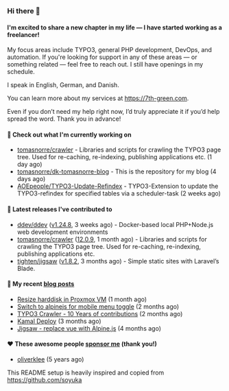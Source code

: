 ### Hi there 👋

#### I'm excited to share a new chapter in my life — I have started working as a freelancer!

My focus areas include TYPO3, general PHP development, DevOps, and automation. If you're looking for support in any of these areas — or something related — feel free to reach out. I still have openings in my schedule.

I speak in English, German, and Danish.

You can learn more about my services at https://7th-green.com.

Even if you don’t need my help right now, I’d truly appreciate it if you’d help spread the word. Thank you in advance!

#### 👷 Check out what I'm currently working on

- [tomasnorre/crawler](https://github.com/tomasnorre/crawler) - Libraries and scripts for crawling the TYPO3 page tree. Used for re-caching, re-indexing, publishing applications etc. (1 day ago)
- [tomasnorre/dk-tomasnorre-blog](https://github.com/tomasnorre/dk-tomasnorre-blog) - This is the repository for my blog (4 days ago)
- [AOEpeople/TYPO3-Update-Refindex](https://github.com/AOEpeople/TYPO3-Update-Refindex) - TYPO3-Extension to update the TYPO3-refindex for specified tables via a scheduler-task (2 weeks ago)

#### 🔭 Latest releases I've contributed to

- [ddev/ddev](https://github.com/ddev/ddev) ([v1.24.8](https://github.com/ddev/ddev/releases/tag/v1.24.8), 3 weeks ago) - Docker-based local PHP&#43;Node.js web development environments
- [tomasnorre/crawler](https://github.com/tomasnorre/crawler) ([12.0.9](https://github.com/tomasnorre/crawler/releases/tag/12.0.9), 1 month ago) - Libraries and scripts for crawling the TYPO3 page tree. Used for re-caching, re-indexing, publishing applications etc.
- [tighten/jigsaw](https://github.com/tighten/jigsaw) ([v1.8.2](https://github.com/tighten/jigsaw/releases/tag/v1.8.2), 3 months ago) - Simple static sites with Laravel’s Blade.

#### 📜 My recent [blog posts](https://blog.tomasnorre.dk)

- [Resize harddisk in Proxmox VM](https://blog.tomasnorre.dk/blog/resize-harddisk-in-proxmox-vm) (1 month ago)
- [Switch to alpinejs for mobile menu toggle](https://blog.tomasnorre.dk/blog/swtich-to-alpinejs-for-mobile-menu-toggle) (2 months ago)
- [TYPO3 Crawler - 10 Years of contributions](https://blog.tomasnorre.dk/blog/typo3-crawler-10years) (2 months ago)
- [Kamal Deploy](https://blog.tomasnorre.dk/blog/kamal-deploy) (3 months ago)
- [Jigsaw - replace vue with Alpine.js](https://blog.tomasnorre.dk/blog/jigsaw-replace-vue-with-aplinejs) (4 months ago)

#### ❤️ These awesome people [sponsor me](https://github.com/sponsors/tomasnorre) (thank you!)

- [oliverklee](https://github.com/oliverklee) (5 years ago)

This README setup is heavily inspired and copied from https://github.com/soyuka


